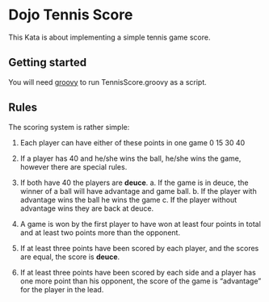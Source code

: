 # Dojo Tennis Score

This Kata is about implementing a simple tennis game score. 

## Getting started

You will need [groovy](http://groovy-lang.org/download.html) to run TennisScore.groovy as a script.

## Rules

The scoring system is rather simple:

1. Each player can have either of these points in one game 0 15 30 40

2. If a player has 40 and he/she wins the ball, he/she wins the game, however there are special rules.

3. If both have 40 the players are **deuce**. 
a. If the game is in deuce, the winner of a ball will have advantage and game ball. 
b. If the player with advantage wins the ball he wins the game 
c. If the player without advantage wins they are back at deuce.

4. A game is won by the first player to have won at least four points in total and at least two points more than the opponent.

5. If at least three points have been scored by each player, and the scores are equal, the score is **deuce**.

6. If at least three points have been scored by each side and a player has one more point than his opponent, the score of the game is “advantage” for the player in the lead.
